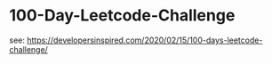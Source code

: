 # 100-Day-Leetcode-Challenge
see: https://developersinspired.com/2020/02/15/100-days-leetcode-challenge/
